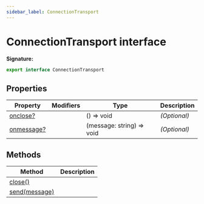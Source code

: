 ```yaml
---
sidebar_label: ConnectionTransport
---
```

# ConnectionTransport interface


**Signature:**

```typescript
export interface ConnectionTransport 
```

## Properties

|  Property | Modifiers | Type | Description |
|  --- | --- | --- | --- |
|  [onclose?](./puppeteer.connectiontransport.onclose.md) |  | () =&gt; void | <i>(Optional)</i> |
|  [onmessage?](./puppeteer.connectiontransport.onmessage.md) |  | (message: string) =&gt; void | <i>(Optional)</i> |

## Methods

|  Method | Description |
|  --- | --- |
|  [close()](./puppeteer.connectiontransport.close.md) |  |
|  [send(message)](./puppeteer.connectiontransport.send.md) |  |

